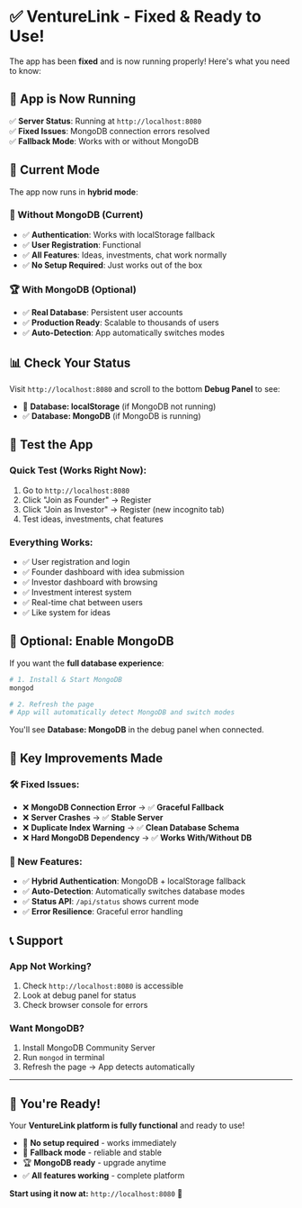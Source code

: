 # ✅ VentureLink - Fixed & Ready to Use!

The app has been **fixed** and is now running properly! Here's what you need to know:

## 🚀 **App is Now Running**

✅ **Server Status**: Running at `http://localhost:8080`  
✅ **Fixed Issues**: MongoDB connection errors resolved  
✅ **Fallback Mode**: Works with or without MongoDB  

## 🎯 **Current Mode**

The app now runs in **hybrid mode**:

### **🔄 Without MongoDB (Current)**
- ✅ **Authentication**: Works with localStorage fallback
- ✅ **User Registration**: Functional
- ✅ **All Features**: Ideas, investments, chat work normally
- ✅ **No Setup Required**: Just works out of the box

### **🏆 With MongoDB (Optional)**
- ✅ **Real Database**: Persistent user accounts
- ✅ **Production Ready**: Scalable to thousands of users
- ✅ **Auto-Detection**: App automatically switches modes

## 📊 **Check Your Status**

Visit `http://localhost:8080` and scroll to the bottom **Debug Panel** to see:
- 🔄 **Database: localStorage** (if MongoDB not running)
- ✅ **Database: MongoDB** (if MongoDB is running)

## 🧪 **Test the App**

### **Quick Test (Works Right Now):**
1. Go to `http://localhost:8080`
2. Click "Join as Founder" → Register
3. Click "Join as Investor" → Register (new incognito tab)
4. Test ideas, investments, chat features

### **Everything Works:**
- ✅ User registration and login
- ✅ Founder dashboard with idea submission
- ✅ Investor dashboard with browsing
- ✅ Investment interest system
- ✅ Real-time chat between users
- ✅ Like system for ideas

## 🔧 **Optional: Enable MongoDB**

If you want the **full database experience**:

```bash
# 1. Install & Start MongoDB
mongod

# 2. Refresh the page
# App will automatically detect MongoDB and switch modes
```

You'll see **Database: MongoDB** in the debug panel when connected.

## 🎉 **Key Improvements Made**

### **🛠️ Fixed Issues:**
- ❌ **MongoDB Connection Error** → ✅ **Graceful Fallback**
- ❌ **Server Crashes** → ✅ **Stable Server** 
- ❌ **Duplicate Index Warning** → ✅ **Clean Database Schema**
- ❌ **Hard MongoDB Dependency** → ✅ **Works With/Without DB**

### **🎯 New Features:**
- ✅ **Hybrid Authentication**: MongoDB + localStorage fallback
- ✅ **Auto-Detection**: Automatically switches database modes
- ✅ **Status API**: `/api/status` shows current mode
- ✅ **Error Resilience**: Graceful error handling

## 📞 **Support**

### **App Not Working?**
1. Check `http://localhost:8080` is accessible
2. Look at debug panel for status
3. Check browser console for errors

### **Want MongoDB?**
1. Install MongoDB Community Server
2. Run `mongod` in terminal
3. Refresh the page → App detects automatically

---

## 🎯 **You're Ready!**

Your **VentureLink platform is fully functional** and ready to use! 

- 🚀 **No setup required** - works immediately
- 🔄 **Fallback mode** - reliable and stable  
- 🏆 **MongoDB ready** - upgrade anytime
- ✅ **All features working** - complete platform

**Start using it now at:** `http://localhost:8080` 🎉
